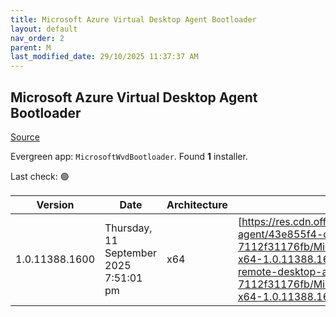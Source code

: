 ```yaml
---
title: Microsoft Azure Virtual Desktop Agent Bootloader
layout: default
nav_order: 2
parent: M
last_modified_date: 29/10/2025 11:37:37 AM
---
```


## Microsoft Azure Virtual Desktop Agent Bootloader

[Source](https://learn.microsoft.com/en-us/azure/virtual-desktop/add-session-hosts-host-pool?tabs=portal%2Cgui#register-session-hosts-to-a-host-pool)

Evergreen app: `MicrosoftWvdBootloader`. Found **1** installer.

Last check: 🟢

| Version        | Date                                   | Architecture | URI                                                                                                                                                                                                                                                                                                                            |
| -------------- | -------------------------------------- | ------------ | ------------------------------------------------------------------------------------------------------------------------------------------------------------------------------------------------------------------------------------------------------------------------------------------------------------------------------ |
| 1.0.11388.1600 | Thursday, 11 September 2025 7:51:01 pm | x64          | [https://res.cdn.office.net/s01-remote-desktop-agent/43e855f4-c0c8-4737-88c4-7112f31176fb/Microsoft.RDInfra.RDAgentBootLoader.Installer-x64-1.0.11388.1600.msi](https://res.cdn.office.net/s01-remote-desktop-agent/43e855f4-c0c8-4737-88c4-7112f31176fb/Microsoft.RDInfra.RDAgentBootLoader.Installer-x64-1.0.11388.1600.msi) |
